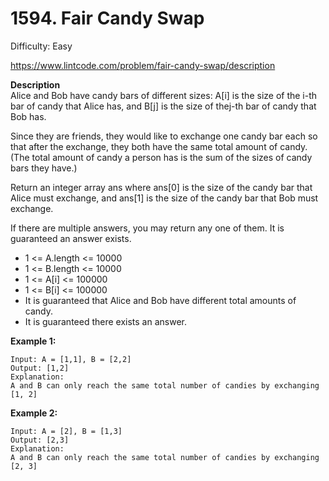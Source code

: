 # 1594. Fair Candy Swap

Difficulty: Easy

https://www.lintcode.com/problem/fair-candy-swap/description

**Description**  
Alice and Bob have candy bars of different sizes: A[i] is the size of the i-th bar of candy that Alice has, and B[j] is the size of thej-th bar of candy that Bob has.

Since they are friends, they would like to exchange one candy bar each so that after the exchange, they both have the same total amount of candy. (The total amount of candy a person has is the sum of the sizes of candy bars they have.)

Return an integer array ans where ans[0] is the size of the candy bar that Alice must exchange, and ans[1] is the size of the candy bar that Bob must exchange.

If there are multiple answers, you may return any one of them. It is guaranteed an answer exists.

* 1 <= A.length <= 10000
* 1 <= B.length <= 10000
* 1 <= A[i] <= 100000
* 1 <= B[i] <= 100000
* It is guaranteed that Alice and Bob have different total amounts of candy.
* It is guaranteed there exists an answer.

**Example 1:**
```
Input: A = [1,1], B = [2,2]
Output: [1,2]
Explanation: 
A and B can only reach the same total number of candies by exchanging [1, 2]
```

**Example 2:**
```
Input: A = [2], B = [1,3]
Output: [2,3]
Explanation: 
A and B can only reach the same total number of candies by exchanging [2, 3]
```
